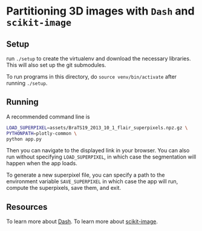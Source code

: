 # Partitioning 3D images with `Dash` and `scikit-image`

## Setup

run `./setup` to create the virtualenv and download the necessary libraries.
This will also set up the git submodules.

To run programs in this directory, do `source venv/bin/activate` after running
`./setup`.

## Running

A recommended command line is

```bash
LOAD_SUPERPIXEL=assets/BraTS19_2013_10_1_flair_superpixels.npz.gz \
PYTHONPATH=plotly-common \
python app.py
```

Then you can navigate to the displayed link in your browser. You can also run
without specifying `LOAD_SUPERPIXEL`, in which case the segmentation will happen
when the app loads.

To generate a new superpixel file, you can specify a path to the environment
variable `SAVE_SUPERPIXEL` in which case the app will run, compute the
superpixels, save them, and exit.

## Resources

To learn more about [Dash](https://plot.ly/dash).
To learn more about [scikit-image](https://scikit-image.org/).
